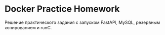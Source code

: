 # Docker Practice Homework

Решение практического задания с запуском FastAPI, MySQL, резервным копированием и runC.
